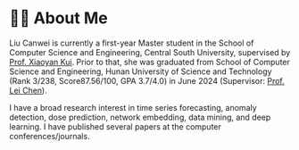 # 👨‍🎓 About Me
Liu Canwei is currently a first-year Master student in the School of Computer Science and Engineering, Central South University, supervised by [Prof. Xiaoyan Kui](https://faculty.csu.edu.cn/kuixiaoyan/zh_CN/index.htm). Prior to that, she was graduated from School of Computer Science and Engineering, Hunan University of Science and Technology (Rank 3/238, Score87.56/100, GPA 3.7/4.0) in June 2024 (Supervisor: [Prof. Lei Chen](https://xinxi.hnust.edu.cn/szdw/dsdw/ef5cc8c03ffd45aba0effe4ea9adef36.htm)).

I have a broad research interest in time series forecasting, anomaly detection, dose prediction, network embedding, data mining, and deep learning. I have published several papers at the computer conferences/journals.